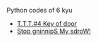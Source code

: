 Python codes of 6 kyu
- [T.T.T.#4 Key of door](/python/6%20kyu/T.T.T.%204%20Key%20of%20door/answer.md)
- [Stop gninnipS My sdroW!](/python/6%20kyu/Stop%20gninnipS%20My%20sdroW!/answer.md)